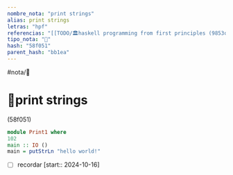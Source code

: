 ```yaml
---
nombre_nota: "print strings"
alias: print strings
letras: "hpf"
referencias: "[[TODO/🏛️haskell programming from first principles (9853c).md]]"
tipo_nota: "📑"
hash: "58f051"
parent_hash: "bb1ea"
---
```


#nota/📑

# 📑print strings
<div class="hash">(58f051)</div>

```haskell
module Print1 where
102
main :: IO ()
main = putStrLn "hello world!"
```


- [ ] recordar  [start:: 2024-10-16]
